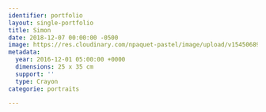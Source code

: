 ```yaml
---
identifier: portfolio
layout: single-portfolio
title: Simon
date: 2018-12-07 00:00:00 -0500
image: https://res.cloudinary.com/npaquet-pastel/image/upload/v1545068986/Simon-crayon-charcoal-25-X-35-cm-2016.jpg
metadata:
  year: 2016-12-01 05:00:00 +0000
  dimensions: 25 x 35 cm
  support: ''
  type: Crayon
categorie: portraits

---
```

